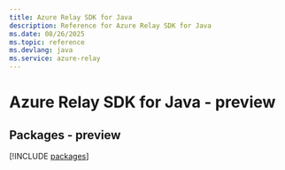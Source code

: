 ```yaml
---
title: Azure Relay SDK for Java
description: Reference for Azure Relay SDK for Java
ms.date: 08/26/2025
ms.topic: reference
ms.devlang: java
ms.service: azure-relay
---
```

# Azure Relay SDK for Java - preview
## Packages - preview
[!INCLUDE [packages](relay-index.md)]